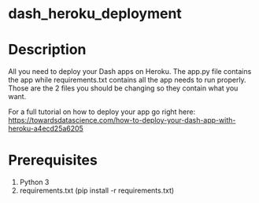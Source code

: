 # dash_heroku_deployment

# Description
All you need to deploy your Dash apps on Heroku. The app.py file contains the app while requirements.txt contains all the app needs to run properly. Those are the 2 files you should be changing so they contain what you want. 

For a full tutorial on how to deploy your app go right here: https://towardsdatascience.com/how-to-deploy-your-dash-app-with-heroku-a4ecd25a6205

# Prerequisites
1. Python 3
2. requirements.txt (pip install -r requirements.txt)
